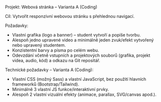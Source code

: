 Projekt: Webová stránka – Varianta A (Coding)

Cíl:
Vytvořit responzivní webovou stránku s přehlednou navigací.

Požadavky:
- Vlastní grafika (logo a banner) – student vytvoří a popíše tvorbu.
- Alespoň jedno upravené video a minimálně jeden zvuk/efekt vytvořený nebo upravený studentem.
- Konzistentní barvy a písma po celém webu.
- Odevzdání včetně vstupních a projektových souborů (grafika, projekt videa, audio, kód) a odkazu na Git repositář.

Technické požadavky – Varianta A (Coding):
- Vlastní CSS (možný Sass) a vlastní JavaScript, bez použití hlavních frameworků (Bootstrap/Tailwind).
- Minimálně 3 vlastní JS funkce/interaktivní prvky.
- Alespoň 2 vlastní vizuální efekty (animace, parallax, SVG/canvas apod.).

